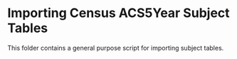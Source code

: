 # Importing Census ACS5Year Subject Tables

This folder contains a general purpose script for importing subject tables.

